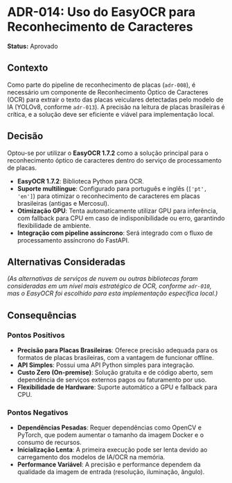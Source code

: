 # ADR-014: Uso do EasyOCR para Reconhecimento de Caracteres

**Status:** Aprovado

## Contexto

Como parte do pipeline de reconhecimento de placas (`adr-008`), é necessário um componente de Reconhecimento Óptico de Caracteres (OCR) para extrair o texto das placas veiculares detectadas pelo modelo de IA (YOLOv8, conforme `adr-013`). A precisão na leitura de placas brasileiras é crítica, e a solução deve ser eficiente e viável para implementação local.

## Decisão

Optou-se por utilizar o **EasyOCR 1.7.2** como a solução principal para o reconhecimento óptico de caracteres dentro do serviço de processamento de placas.

-   **EasyOCR 1.7.2**: Biblioteca Python para OCR.
-   **Suporte multilíngue**: Configurado para português e inglês (`['pt', 'en']`) para otimizar o reconhecimento de caracteres em placas brasileiras (antigas e Mercosul).
-   **Otimização GPU**: Tenta automaticamente utilizar GPU para inferência, com fallback para CPU em caso de indisponibilidade ou erro, garantindo flexibilidade de ambiente.
-   **Integração com pipeline assíncrono**: Será integrado com o fluxo de processamento assíncrono do FastAPI.

## Alternativas Consideradas

*(As alternativas de serviços de nuvem ou outras bibliotecas foram consideradas em um nível mais estratégico de OCR, conforme `adr-010`, mas o EasyOCR foi escolhido para esta implementação específica local.)*

## Consequências

### Pontos Positivos

-   **Precisão para Placas Brasileiras**: Oferece precisão adequada para os formatos de placas brasileiras, com a vantagem de funcionar offline.
-   **API Simples**: Possui uma API Python simples para integração.
-   **Custo Zero (On-premise)**: Solução gratuita e de código aberto, sem dependência de serviços externos pagos ou faturamento por uso.
-   **Flexibilidade de Hardware**: Suporte automático a GPU e fallback para CPU.

### Pontos Negativos

-   **Dependências Pesadas**: Requer dependências como OpenCV e PyTorch, que podem aumentar o tamanho da imagem Docker e o consumo de recursos.
-   **Inicialização Lenta**: A primeira execução pode ser lenta devido ao carregamento dos modelos de IA/OCR na memória.
-   **Performance Variável**: A precisão e performance dependem da qualidade da imagem de entrada (resolução, iluminação, ângulo).
